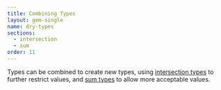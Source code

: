 ```yaml
---
title: Combining Types
layout: gem-single
name: dry-types
sections:
  - intersection
  - sum
order: 11
---
```


Types can be combined to create new types, using [intersection types](docs::combining-types/intersection)
to further restrict values, and [sum types](docs::combining-types/sum) to allow more acceptable values.
